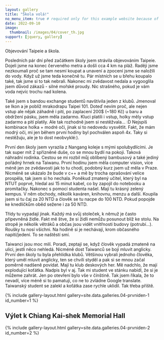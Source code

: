 ```yaml
---
layout: gallery
title: "Škola volá!"
no_menu_item: true # required only for this example website because of menu construction
date: 2022-09-10
image:
  thumbnail: /images/04/cover_th.jpg
support: [jquery, gallery]
---
```


Objevování Taipeie a škola.

Posledních pár dní před začátkem školy jsem strávila objevováním Taipeie. Dojeli jsme na konec červeného metra a došli cca 4 km na pláž. Raději jsme nezkoumali proč se tam nesmí koupat a unavení a zpocení jsme se naložili do vody. Když už jsme teda konečně tu. Pár místních se u břehu koupalo také, tak jsme si to tak nebrali. Nakonec mi zvědavost nedala a vygooglila jsem důvod zákazů - silné mořské proudy. Nic strašného, pokud je vám voda nejvíc trochu nad kolena. 

Také jsem s bandou exchange studentů navštívila jeden z klubů. Jmenoval se Ikon a je poblíž mrakodrapu Taipei 101. Doteď nevím proč, ale nejen vstup ale nějak záhadně i pití, po zaplacení 200$ (~180 Kč) u baru a obdržení pásku, jsem měla zadarmo. Kluci platili i vstup, holky měly vstup zadarmo a pití platily. Ale tak rozhodně jsem si nestěžvala... :D Nejspíš kombinace holka + modré oči, jinak si to nedovedu vysvětlit. Fakt, že mám modrý oči, mi jen během první hodiny byl pochválen aspoň 4x. Taky si nestěžuju, ale je to dost neobvyklé:).     

První den školy jsem vyrazila z Nangang koleje s mými spolubydlícími. Je tak super mít 2 spřízněné duše, co se mnou bydlí na pokoji. Taková náhradní rodinka. Cestou se mi rozbil můj oblíbený bambusový a také jediný pořádný hrnek na Taiwanu. 
První hodinu jsem měla computer vision, více méně jen ze zvědavosti jak to tu chodí, podobný kurz jsem už měla v Praze. Nicméně se ukázalo že bude v c++ a mě by trocha oprašování velice prospěla, tak jsem si ho nechala. Poněkud zmatený učitel, který byl na NTUT poprvé, hledal asi 15 minut kabel, co by zapojil do notebooku a promítačky. Nakonec s pomocí studenta našel. 
Mají tu krásný zelený kempus. V něm obchody, několik kaváren, knihovnu, menzu a další. Koupila jsem si tu čaj za 20 NTD a člověk se tu nacpe do 100 NTD. Pokud popojde ke knedlíčkům oběd sežene i za 50 NTD.

Třídy tu vypadají jinak. Každý má svůj stoleček, k němuž je často připevněná židle. Fakt mě štve, že si židli nemůžu posunout blíž ke stolu. Na stropě je několik větráků a občas jsou vidět vnitřnosti budovy (potrubí...). Roušky tu nosí všichni. Na hodině si je nechávají, krom občasného napití/jedení. To se naštěstí smí. 

Taiwanci jsou moc milí. Poradí, zeptají se, když člověk vypadá zmateně na ulici, jestli něco nehledá. Nicméně dost Taiwanců se bojí mluvit anglicky. První den školy tu byla přehlídka klubů. Většinou vybrali jednoho člověka, který uměl mluvit anglicky, ten se chvíli styděl a pak si se mnou začal poměrně nadšeně povídat. Mají tu klub deskových her. Mě nadchlo, že mají explodující koťátka. Nadpis byl v aj. Tak mi student ve stánku nabídl, že si je můžeme zahrát. Jen po otevření bylo vše v čínštině. Tak jsem říkala, že to nevadí, více méně si to pamatuji, co ne to zvládne Google translate. Taiwanský student se zalekl a koťátka zase rychle uklidil. Tak třeba příště.

{% include gallery-layout.html gallery=site.data.galleries.04-prvniden-1 id_number=1 %}

## Výlet k Chiang Kai-shek Memorial Hall
 
{% include gallery-layout.html gallery=site.data.galleries.04-prvniden-2     id_number=2 %}

